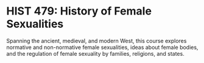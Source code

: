 # HIST 479: History of Female Sexualities

Spanning the ancient, medieval, and modern West, this course explores normative and non-normative female sexualities, ideas about female bodies, and the regulation of female sexuality by families, religions, and states.